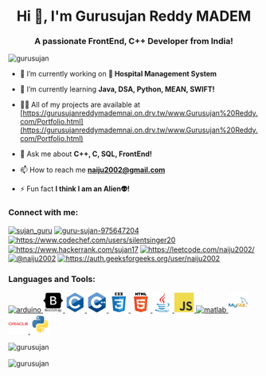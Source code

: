 <h1 align="center">Hi 👋, I'm Gurusujan Reddy MADEM</h1>
<h3 align="center">A passionate FrontEnd, C++ Developer from India!</h3>

<p align="left"> <img src="https://komarev.com/ghpvc/?username=gurusujan&label=Profile%20views&color=0e75b6&style=flat" alt="gurusujan" /> </p>

- 🔭 I’m currently working on **🏥 Hospital Management System**

- 🌱 I’m currently learning **Java, DSA, Python, MEAN, SWIFT!**

- 👨‍💻 All of my projects are available at [https://gurusujanreddymademnai.on.drv.tw/www.Gurusujan%20Reddy.com/Portfolio.html](https://gurusujanreddymademnai.on.drv.tw/www.Gurusujan%20Reddy.com/Portfolio.html)

- 💬 Ask me about **C++, C, SQL, FrontEnd!**

- 📫 How to reach me **naiju2002@gmail.com**

- ⚡ Fun fact **I think I am an Alien👽!**

<h3 align="left">Connect with me:</h3>
<p align="left">
<a href="https://twitter.com/sujan_guru" target="blank"><img align="center" src="https://raw.githubusercontent.com/rahuldkjain/github-profile-readme-generator/master/src/images/icons/Social/twitter.svg" alt="sujan_guru" height="30" width="40" /></a>
<a href="https://linkedin.com/in/guru-sujan-975647204" target="blank"><img align="center" src="https://raw.githubusercontent.com/rahuldkjain/github-profile-readme-generator/master/src/images/icons/Social/linked-in-alt.svg" alt="guru-sujan-975647204" height="30" width="40" /></a>
<a href="https://www.codechef.com/users/https://www.codechef.com/users/silentsinger20" target="blank"><img align="center" src="https://cdn.jsdelivr.net/npm/simple-icons@3.1.0/icons/codechef.svg" alt="https://www.codechef.com/users/silentsinger20" height="30" width="40" /></a>
<a href="https://www.hackerrank.com/https://www.hackerrank.com/sujan17" target="blank"><img align="center" src="https://raw.githubusercontent.com/rahuldkjain/github-profile-readme-generator/master/src/images/icons/Social/hackerrank.svg" alt="https://www.hackerrank.com/sujan17" height="30" width="40" /></a>
<a href="https://www.leetcode.com/https://leetcode.com/naiju2002/" target="blank"><img align="center" src="https://raw.githubusercontent.com/rahuldkjain/github-profile-readme-generator/master/src/images/icons/Social/leet-code.svg" alt="https://leetcode.com/naiju2002/" height="30" width="40" /></a>
<a href="https://www.hackerearth.com/@naiju2002" target="blank"><img align="center" src="https://raw.githubusercontent.com/rahuldkjain/github-profile-readme-generator/master/src/images/icons/Social/hackerearth.svg" alt="@naiju2002" height="30" width="40" /></a>
<a href="https://auth.geeksforgeeks.org/user/https://auth.geeksforgeeks.org/user/naiju2002" target="blank"><img align="center" src="https://raw.githubusercontent.com/rahuldkjain/github-profile-readme-generator/master/src/images/icons/Social/geeks-for-geeks.svg" alt="https://auth.geeksforgeeks.org/user/naiju2002" height="30" width="40" /></a>
</p>

<h3 align="left">Languages and Tools:</h3>
<p align="left"> <a href="https://www.arduino.cc/" target="_blank" rel="noreferrer"> <img src="https://cdn.worldvectorlogo.com/logos/arduino-1.svg" alt="arduino" width="40" height="40"/> </a> <a href="https://getbootstrap.com" target="_blank" rel="noreferrer"> <img src="https://raw.githubusercontent.com/devicons/devicon/master/icons/bootstrap/bootstrap-plain-wordmark.svg" alt="bootstrap" width="40" height="40"/> </a> <a href="https://www.cprogramming.com/" target="_blank" rel="noreferrer"> <img src="https://raw.githubusercontent.com/devicons/devicon/master/icons/c/c-original.svg" alt="c" width="40" height="40"/> </a> <a href="https://www.w3schools.com/cpp/" target="_blank" rel="noreferrer"> <img src="https://raw.githubusercontent.com/devicons/devicon/master/icons/cplusplus/cplusplus-original.svg" alt="cplusplus" width="40" height="40"/> </a> <a href="https://www.w3schools.com/css/" target="_blank" rel="noreferrer"> <img src="https://raw.githubusercontent.com/devicons/devicon/master/icons/css3/css3-original-wordmark.svg" alt="css3" width="40" height="40"/> </a> <a href="https://www.w3.org/html/" target="_blank" rel="noreferrer"> <img src="https://raw.githubusercontent.com/devicons/devicon/master/icons/html5/html5-original-wordmark.svg" alt="html5" width="40" height="40"/> </a> <a href="https://www.java.com" target="_blank" rel="noreferrer"> <img src="https://raw.githubusercontent.com/devicons/devicon/master/icons/java/java-original.svg" alt="java" width="40" height="40"/> </a> <a href="https://developer.mozilla.org/en-US/docs/Web/JavaScript" target="_blank" rel="noreferrer"> <img src="https://raw.githubusercontent.com/devicons/devicon/master/icons/javascript/javascript-original.svg" alt="javascript" width="40" height="40"/> </a> <a href="https://www.mathworks.com/" target="_blank" rel="noreferrer"> <img src="https://upload.wikimedia.org/wikipedia/commons/2/21/Matlab_Logo.png" alt="matlab" width="40" height="40"/> </a> <a href="https://www.mysql.com/" target="_blank" rel="noreferrer"> <img src="https://raw.githubusercontent.com/devicons/devicon/master/icons/mysql/mysql-original-wordmark.svg" alt="mysql" width="40" height="40"/> </a> <a href="https://www.oracle.com/" target="_blank" rel="noreferrer"> <img src="https://raw.githubusercontent.com/devicons/devicon/master/icons/oracle/oracle-original.svg" alt="oracle" width="40" height="40"/> </a> <a href="https://www.python.org" target="_blank" rel="noreferrer"> <img src="https://raw.githubusercontent.com/devicons/devicon/master/icons/python/python-original.svg" alt="python" width="40" height="40"/> </a> </p>

<p><img align="center" src="https://github-readme-stats.vercel.app/api/top-langs?username=gurusujan&show_icons=true&locale=en&layout=compact" alt="gurusujan" /></p>

<p><img align="center" src="https://github-readme-streak-stats.herokuapp.com/?user=gurusujan&" alt="gurusujan" /></p>
